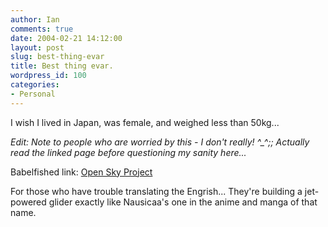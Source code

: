 ```yaml
---
author: Ian
comments: true
date: 2004-02-21 14:12:00
layout: post
slug: best-thing-evar
title: Best thing evar.
wordpress_id: 100
categories:
- Personal
---
```


I wish I lived in Japan, was female, and weighed less than 50kg...  

  <i>Edit: Note to people who are worried by this - I don't really! ^_^;; Actually *read* the linked page before questioning my sanity here...</i>  

Babelfished link: <a href="http://babelfish.altavista.com/babelfish/urltrurl?lp=ja_en&url=http://www.petworks.co.jp/~hachiya/opensky/">Open Sky Project</a>  

For those who have trouble translating the Engrish...  They're building a jet-powered glider exactly like Nausicaa's one in the anime and manga of that name.
